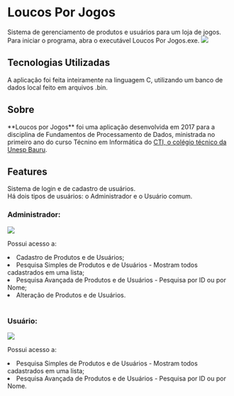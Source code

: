<h1>Loucos Por Jogos</h1>
 Sistema de gerenciamento de produtos e usuários para um loja de jogos. 
 <br>
 Para iniciar o programa, abra o executável Loucos Por Jogos.exe.
 <img src="https://media3.giphy.com/media/gLjEXx63t4LJ4K7jGa/giphy.gif">
 
<h2>Tecnologias Utilizadas</h2>
 A aplicação foi feita inteiramente na linguagem C, utilizando um banco de dados local feito em arquivos .bin.
 
<h2>Sobre</h2>
 **Loucos por Jogos** foi uma aplicação desenvolvida em 2017 para a disciplina de Fundamentos de Processamento de Dados, ministrada no primeiro ano do curso Técnino em Informática do <a href=https://cti.feb.unesp.br>CTI, o colégio técnico da Unesp Bauru</a>.
 
<h2>Features</h2>
 Sistema de login e de cadastro de usuários.
 <br>
Há dois tipos de usuários: o Administrador e o Usuário comum.
<h3>Administrador:</h3>
<img src="https://media3.giphy.com/media/S7DnFoKkruTmFB1UDc/giphy.gif">

Possui acesso a:
<li>Cadastro de Produtos e de Usuários;</li>
<li>Pesquisa Simples de Produtos e de Usuários - Mostram todos cadastrados em uma lista;</li>
<!-- <img src="https://media1.giphy.com/media/jqZMrhq4aDIEdRXoXm/giphy.gif"> -->
<li>Pesquisa Avançada de Produtos e de Usuários - Pesquisa por ID ou por Nome;</li>
<li>Alteração de Produtos e de Usuários.</li>
<br>
<h3>Usuário:</h3>
<img src="https://media3.giphy.com/media/XzpdIMAexWn5243LQm/giphy.gif">

Possui acesso a:
<li>Pesquisa Simples de Produtos e de Usuários - Mostram todos cadastrados em uma lista;</li>
<li>Pesquisa Avançada de Produtos e de Usuários - Pesquisa por ID ou por Nome.</li>


